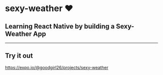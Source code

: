 # sexy-weather ❤

## Learning React Native by building a Sexy-Weather App

---

## Try it out

https://expo.io/@goodgirl26/projects/sexy-weather
